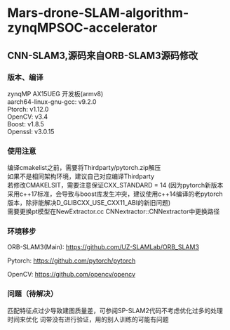 # Mars-drone-SLAM-algorithm-zynqMPSOC-accelerator
## CNN-SLAM3,源码来自ORB-SLAM3源码修改
### 版本、编译
zynqMP AX15UEG 开发板(armv8)  
aarch64-linux-gnu-gcc: v9.2.0  
Ptorch: v1.12.0  
OpenCV: v3.4  
Boost: v1.8.5  
Openssl: v3.0.15  

### 使用注意
编译cmakelist之前，需要将Thirdparty/pytorch.zip解压  
如果不是相同架构环境，建议自己对应编译Thirdparty  
若修改CMAKELSIT，需要注意保证CXX_STANDARD = 14 (因为pytorch新版本采用c++17标准，会导致与boost库发生冲突，建议使用c++14编译的老pytorch版本，除非能解决D_GLIBCXX_USE_CXX11_ABI的新旧问题)  
需要更换pt模型在NewExtractor.cc CNNextractor::CNNextractor中更换路径

### 环境移步
ORB-SLAM3(Main): https://github.com/UZ-SLAMLab/ORB_SLAM3 

Pytorch: https://github.com/pytorch/pytorch

OpenCV: https://github.com/opencv/opencv

### 问题（待解决）
匹配特征点过少导致建图质量差，可参阅SP-SLAM2代码不考虑优化过多的处理时间来优化 
词带没有进行验证，用的别人训练的可能有问题
